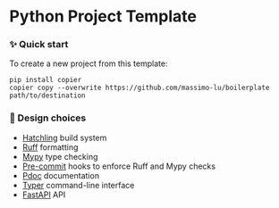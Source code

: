 # Python Project Template

### ✨ Quick start

To create a new project from this template:
```shell
pip install copier
copier copy --overwrite https://github.com/massimo-lu/boilerplate path/to/destination
```

### 📐 Design choices
* [Hatchling](https://hatch.pypa.io/latest/) build system
* [Ruff](https://docs.astral.sh/ruff/) formatting
* [Mypy](https://mypy.readthedocs.io/en/stable/) type checking
* [Pre-commit](https://pre-commit.com/) hooks to enforce Ruff and Mypy checks
* [Pdoc](https://pdoc.dev/) documentation
* [Typer](https://typer.tiangolo.com/) command-line interface
* [FastAPI](https://fastapi.tiangolo.com/) API

